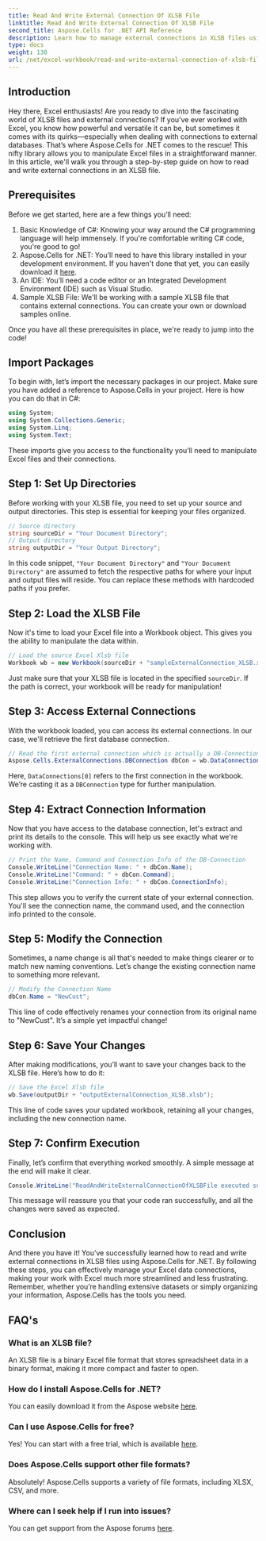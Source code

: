 ```yaml
---
title: Read And Write External Connection Of XLSB File
linktitle: Read And Write External Connection Of XLSB File
second_title: Aspose.Cells for .NET API Reference
description: Learn how to manage external connections in XLSB files using Aspose.Cells for .NET in this comprehensive tutorial.
type: docs
weight: 130
url: /net/excel-workbook/read-and-write-external-connection-of-xlsb-file/
---
```

## Introduction

Hey there, Excel enthusiasts! Are you ready to dive into the fascinating world of XLSB files and external connections? If you've ever worked with Excel, you know how powerful and versatile it can be, but sometimes it comes with its quirks—especially when dealing with connections to external databases. That’s where Aspose.Cells for .NET comes to the rescue! This nifty library allows you to manipulate Excel files in a straightforward manner. In this article, we'll walk you through a step-by-step guide on how to read and write external connections in an XLSB file.

## Prerequisites

Before we get started, here are a few things you’ll need:

1. Basic Knowledge of C#: Knowing your way around the C# programming language will help immensely. If you're comfortable writing C# code, you're good to go!
2. Aspose.Cells for .NET: You’ll need to have this library installed in your development environment. If you haven't done that yet, you can easily download it [here](https://releases.aspose.com/cells/net/). 
3. An IDE: You’ll need a code editor or an Integrated Development Environment (IDE) such as Visual Studio. 
4. Sample XLSB File: We'll be working with a sample XLSB file that contains external connections. You can create your own or download samples online. 

Once you have all these prerequisites in place, we're ready to jump into the code!

## Import Packages

To begin with, let’s import the necessary packages in our project. Make sure you have added a reference to Aspose.Cells in your project. Here is how you can do that in C#:

```csharp
using System;
using System.Collections.Generic;
using System.Linq;
using System.Text;
```

These imports give you access to the functionality you’ll need to manipulate Excel files and their connections.

## Step 1: Set Up Directories

Before working with your XLSB file, you need to set up your source and output directories. This step is essential for keeping your files organized.

```csharp
// Source directory
string sourceDir = "Your Document Directory";
// Output directory
string outputDir = "Your Output Directory";
```

In this code snippet, `"Your Document Directory"` and `"Your Document Directory"` are assumed to fetch the respective paths for where your input and output files will reside. You can replace these methods with hardcoded paths if you prefer.

## Step 2: Load the XLSB File

Now it's time to load your Excel file into a Workbook object. This gives you the ability to manipulate the data within.

```csharp
// Load the source Excel Xlsb file
Workbook wb = new Workbook(sourceDir + "sampleExternalConnection_XLSB.xlsb");
```

Just make sure that your XLSB file is located in the specified `sourceDir`. If the path is correct, your workbook will be ready for manipulation!

## Step 3: Access External Connections

With the workbook loaded, you can access its external connections. In our case, we'll retrieve the first database connection.

```csharp
// Read the first external connection which is actually a DB-Connection
Aspose.Cells.ExternalConnections.DBConnection dbCon = wb.DataConnections[0] as Aspose.Cells.ExternalConnections.DBConnection;
```

Here, `DataConnections[0]` refers to the first connection in the workbook. We’re casting it as a `DBConnection` type for further manipulation.

## Step 4: Extract Connection Information

Now that you have access to the database connection, let's extract and print its details to the console. This will help us see exactly what we're working with.

```csharp
// Print the Name, Command and Connection Info of the DB-Connection
Console.WriteLine("Connection Name: " + dbCon.Name);
Console.WriteLine("Command: " + dbCon.Command);
Console.WriteLine("Connection Info: " + dbCon.ConnectionInfo);
```

This step allows you to verify the current state of your external connection. You'll see the connection name, the command used, and the connection info printed to the console.

## Step 5: Modify the Connection

Sometimes, a name change is all that's needed to make things clearer or to match new naming conventions. Let’s change the existing connection name to something more relevant.

```csharp
// Modify the Connection Name
dbCon.Name = "NewCust";
```

This line of code effectively renames your connection from its original name to "NewCust". It’s a simple yet impactful change!

## Step 6: Save Your Changes

After making modifications, you’ll want to save your changes back to the XLSB file. Here’s how to do it:

```csharp
// Save the Excel Xlsb file
wb.Save(outputDir + "outputExternalConnection_XLSB.xlsb");
```

This line of code saves your updated workbook, retaining all your changes, including the new connection name.

## Step 7: Confirm Execution

Finally, let’s confirm that everything worked smoothly. A simple message at the end will make it clear.

```csharp
Console.WriteLine("ReadAndWriteExternalConnectionOfXLSBFile executed successfully.\r\n");
```

This message will reassure you that your code ran successfully, and all the changes were saved as expected.

## Conclusion

And there you have it! You’ve successfully learned how to read and write external connections in XLSB files using Aspose.Cells for .NET. By following these steps, you can effectively manage your Excel data connections, making your work with Excel much more streamlined and less frustrating. Remember, whether you’re handling extensive datasets or simply organizing your information, Aspose.Cells has the tools you need.

## FAQ's

### What is an XLSB file?  
An XLSB file is a binary Excel file format that stores spreadsheet data in a binary format, making it more compact and faster to open.

### How do I install Aspose.Cells for .NET?  
You can easily download it from the Aspose website [here](https://releases.aspose.com/cells/net/).

### Can I use Aspose.Cells for free?  
Yes! You can start with a free trial, which is available [here](https://releases.aspose.com/).

### Does Aspose.Cells support other file formats?  
Absolutely! Aspose.Cells supports a variety of file formats, including XLSX, CSV, and more.

### Where can I seek help if I run into issues?  
You can get support from the Aspose forums [here](https://forum.aspose.com/c/cells/9).

